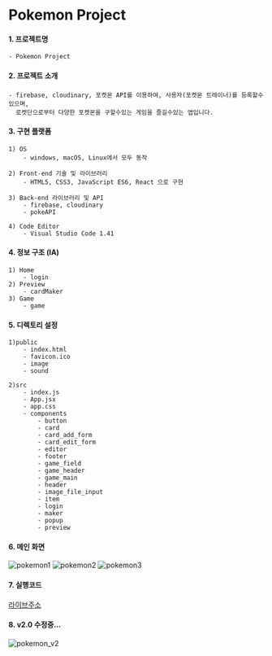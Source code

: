# Pokemon Project

#### 1. 프로젝트명

    - Pokemon Project
    
#### 2. 프로젝트 소개

    - firebase, cloudinary, 포켓몬 API를 이용하여, 사용자(포켓몬 트레이너)를 등록할수있으며,
      로켓단으로부터 다양한 포켓몬을 구할수있는 게임을 즐길수있는 앱입니다.

#### 3. 구현 플랫폼 

    1) OS
        - windows, macOS, Linux에서 모두 동작 

    2) Front-end 기술 및 라이브러리  
        - HTML5, CSS3, JavaScript ES6, React 으로 구현 

    3) Back-end 라이브러리 및 API
        - firebase, cloudinary
        - pokeAPI

    4) Code Editor
        - Visual Studio Code 1.41

#### 4. 정보 구조 (IA) 

    1) Home
        - login
    2) Preview
        - cardMaker
    3) Game
        - game

#### 5. 디렉토리 설정

    1)public
        - index.html
        - favicon.ico
        - image
        - sound

    2)src
        - index.js
        - App.jsx
        - app.css
        - components
            - button
            - card
            - card_add_form
            - card_edit_form
            - editor
            - footer
            - game_field
            - game_header
            - game_main
            - header
            - image_file_input
            - item
            - login
            - maker
            - popup
            - preview

#### 6. 메인 화면
![pokemon1](https://user-images.githubusercontent.com/69961780/117792189-05f16500-b286-11eb-8337-6ca09269dd45.gif)
![pokemon2](https://user-images.githubusercontent.com/69961780/117792193-07bb2880-b286-11eb-8eed-f429319e3426.gif)
![pokemon3](https://user-images.githubusercontent.com/69961780/117792198-0984ec00-b286-11eb-9117-ed6780d52670.gif)

#### 7. 실행코드
[라이브주소](https://6075847585f083be93cf78dc--pokemon-trainer.netlify.app/)

#### 8. v2.0 수정중...
![pokemon_v2](https://user-images.githubusercontent.com/69961780/118618892-0a29ff00-b7ff-11eb-8372-4a8f468ce55f.gif)




